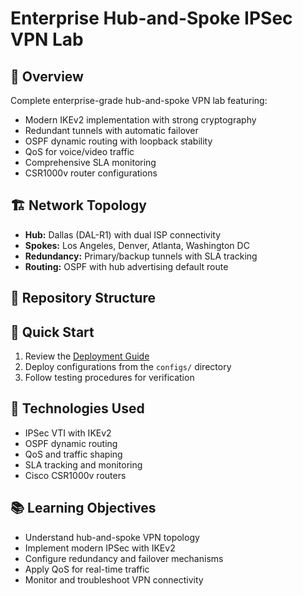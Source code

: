 # Enterprise Hub-and-Spoke IPSec VPN Lab

## 🎯 Overview
Complete enterprise-grade hub-and-spoke VPN lab featuring:
- Modern IKEv2 implementation with strong cryptography
- Redundant tunnels with automatic failover
- OSPF dynamic routing with loopback stability
- QoS for voice/video traffic
- Comprehensive SLA monitoring
- CSR1000v router configurations

## 🏗️ Network Topology
- **Hub:** Dallas (DAL-R1) with dual ISP connectivity
- **Spokes:** Los Angeles, Denver, Atlanta, Washington DC
- **Redundancy:** Primary/backup tunnels with SLA tracking
- **Routing:** OSPF with hub advertising default route

## 📁 Repository Structure

## 🚀 Quick Start
1. Review the [Deployment Guide](docs/deployment-guide.md)
2. Deploy configurations from the `configs/` directory
3. Follow testing procedures for verification

## 🔧 Technologies Used
- IPSec VTI with IKEv2
- OSPF dynamic routing
- QoS and traffic shaping
- SLA tracking and monitoring
- Cisco CSR1000v routers

## 📚 Learning Objectives
- Understand hub-and-spoke VPN topology
- Implement modern IPSec with IKEv2
- Configure redundancy and failover mechanisms
- Apply QoS for real-time traffic
- Monitor and troubleshoot VPN connectivity
